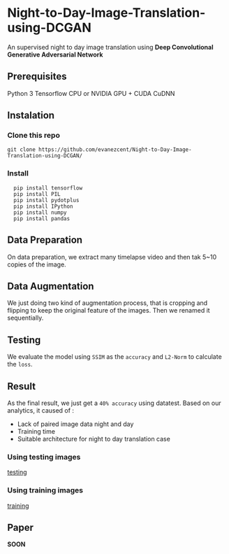 # Night-to-Day-Image-Translation-using-DCGAN

An supervised night to day image translation using **Deep Convolutional Generative Adversarial Network**

## Prerequisites
Python 3
Tensorflow
CPU or NVIDIA GPU + CUDA CuDNN

## Instalation

### Clone this repo
```git clone https://github.com/evanezcent/Night-to-Day-Image-Translation-using-DCGAN/```

### Install
```
  pip install tensorflow
  pip install PIL
  pip install pydotplus
  pip install IPython
  pip install numpy
  pip install pandas
```

## Data Preparation
On data preparation, we extract many timelapse video and then tak 5~10 copies of the image.

## Data Augmentation
We just doing two kind of augmentation process, that is cropping and flipping to keep the original feature of the images. Then we renamed it sequentially.

## Testing
We evaluate the model using `SSIM` as the `accuracy` and `L2-Norm` to calculate the `loss`.

## Result
As the final result, we just get a `40% accuracy` using datatest. Based on our analytics, it caused of :
  - Lack of paired image data night and day
  - Training time
  - Suitable architecture for night to day translation case

### Using testing images
[testing](https://github.com/evanezcent/Night-to-Day-Image-Translation-using-DCGAN/blob/master/final-model-test.png)

### Using training images
[training](https://github.com/evanezcent/Night-to-Day-Image-Translation-using-DCGAN/blob/master/final-model-training.png)

## Paper
**SOON**
